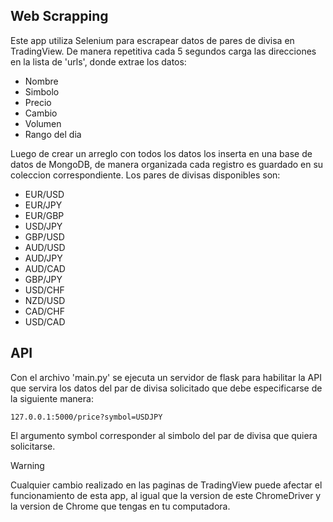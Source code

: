 ## Web Scrapping
Este app utiliza Selenium para escrapear datos de pares de divisa en TradingView. De manera repetitiva cada 5 segundos carga las direcciones en la lista de 'urls', donde extrae los datos:
  -  Nombre
  -  Simbolo
  -  Precio
  -  Cambio
  -  Volumen
  -  Rango del dia

Luego de crear un arreglo con todos los datos los inserta en una base de datos de MongoDB, de manera organizada cada registro es guardado en su coleccion correspondiente. Los pares de divisas disponibles son:

  -  EUR/USD
  -  EUR/JPY
  -  EUR/GBP
  -  USD/JPY
  -  GBP/USD
  -  AUD/USD
  -  AUD/JPY
  -  AUD/CAD
  -  GBP/JPY
  -  USD/CHF
  -  NZD/USD
  -  CAD/CHF
  -  USD/CAD

## API
Con el archivo 'main.py' se ejecuta un servidor de flask para habilitar la API que servira los datos del par de divisa solicitado que debe especificarse de la siguiente manera:

```
127.0.0.1:5000/price?symbol=USDJPY
```
El argumento symbol corresponder al simbolo del par de divisa que quiera solicitarse.

>[!WARNING] 
Cualquier cambio realizado en las paginas de TradingView puede afectar el funcionamiento de esta app, al igual que la version de este ChromeDriver y la version de Chrome que tengas en tu computadora.
